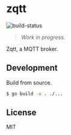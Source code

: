 # zqtt

![build-status](https://github.com/zfair/zqtt/workflows/build/badge.svg)

> *Work in progress.*

Zqtt, a MQTT broker.

## Development

Build from source.

```bash
$ go build -o . ./...
```

## License

MIT
